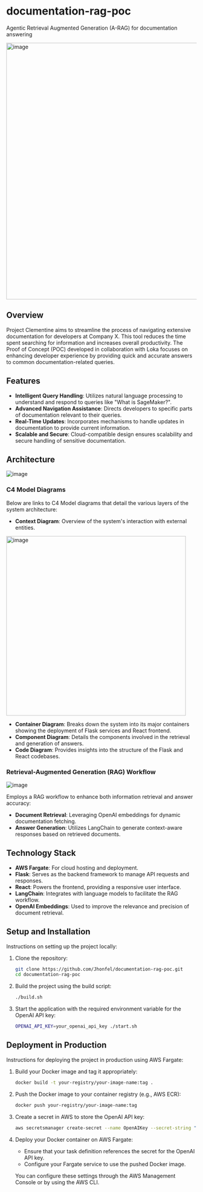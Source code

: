 # documentation-rag-poc
Agentic Retrieval Augmented Generation (A-RAG) for documentation answering

<img width="679" alt="image" src="https://github.com/Jhonfel/documentation-rag-agentic-workflow/assets/6430163/bc25391d-4f96-406f-b109-65476487a4df">


## Overview
Project Clementine aims to streamline the process of navigating extensive documentation for developers at Company X. This tool reduces the time spent searching for information and increases overall productivity. The Proof of Concept (POC) developed in collaboration with Loka focuses on enhancing developer experience by providing quick and accurate answers to common documentation-related queries.

## Features
- **Intelligent Query Handling**: Utilizes natural language processing to understand and respond to queries like "What is SageMaker?".
- **Advanced Navigation Assistance**: Directs developers to specific parts of documentation relevant to their queries.
- **Real-Time Updates**: Incorporates mechanisms to handle updates in documentation to provide current information.
- **Scalable and Secure**: Cloud-compatible design ensures scalability and secure handling of sensitive documentation.

## Architecture

![image](https://github.com/Jhonfel/documentation-rag-poc/assets/6430163/f8b4a12e-024d-4931-9851-f8c7d2f13445)


### C4 Model Diagrams
Below are links to C4 Model diagrams that detail the various layers of the system architecture:
- **Context Diagram**: Overview of the system's interaction with external entities.
<img width="475" alt="image" src="https://github.com/Jhonfel/documentation-rag-agentic-workflow/assets/6430163/da4f4586-a1db-4bbf-bc62-7aa33721da9e">

- **Container Diagram**: Breaks down the system into its major containers showing the deployment of Flask services and React frontend.
- **Component Diagram**: Details the components involved in the retrieval and generation of answers.
- **Code Diagram**: Provides insights into the structure of the Flask and React codebases.

### Retrieval-Augmented Generation (RAG) Workflow
![image](https://github.com/Jhonfel/documentation-rag-poc/assets/6430163/18546bcb-d487-4d8b-80de-13ac937d11e3)

Employs a RAG workflow to enhance both information retrieval and answer accuracy:
- **Document Retrieval**: Leveraging OpenAI embeddings for dynamic documentation fetching.
- **Answer Generation**: Utilizes LangChain to generate context-aware responses based on retrieved documents.

## Technology Stack
- **AWS Fargate**: For cloud hosting and deployment.
- **Flask**: Serves as the backend framework to manage API requests and responses.
- **React**: Powers the frontend, providing a responsive user interface.
- **LangChain**: Integrates with language models to facilitate the RAG workflow.
- **OpenAI Embeddings**: Used to improve the relevance and precision of document retrieval.

## Setup and Installation
Instructions on setting up the project locally:
1. Clone the repository:
   ```bash
   git clone https://github.com/Jhonfel/documentation-rag-poc.git
   cd documentation-rag-poc
   ```
2. Build the project using the build script:
   ```bash
   ./build.sh
   ```
3. Start the application with the required environment variable for the OpenAI API key:
   ```bash
   OPENAI_API_KEY=your_openai_api_key ./start.sh
   ```

## Deployment in Production
Instructions for deploying the project in production using AWS Fargate:
1. Build your Docker image and tag it appropriately:
   ```bash
   docker build -t your-registry/your-image-name:tag .
   ```
2. Push the Docker image to your container registry (e.g., AWS ECR):
   ```bash
   docker push your-registry/your-image-name:tag
   ```
3. Create a secret in AWS to store the OpenAI API key:
   ```bash
   aws secretsmanager create-secret --name OpenAIKey --secret-string "{"OPENAI_API_KEY":"your_openai_api_key"}"
   ```
4. Deploy your Docker container on AWS Fargate:
   - Ensure that your task definition references the secret for the OpenAI API key.
   - Configure your Fargate service to use the pushed Docker image.

   You can configure these settings through the AWS Management Console or by using the AWS CLI.
